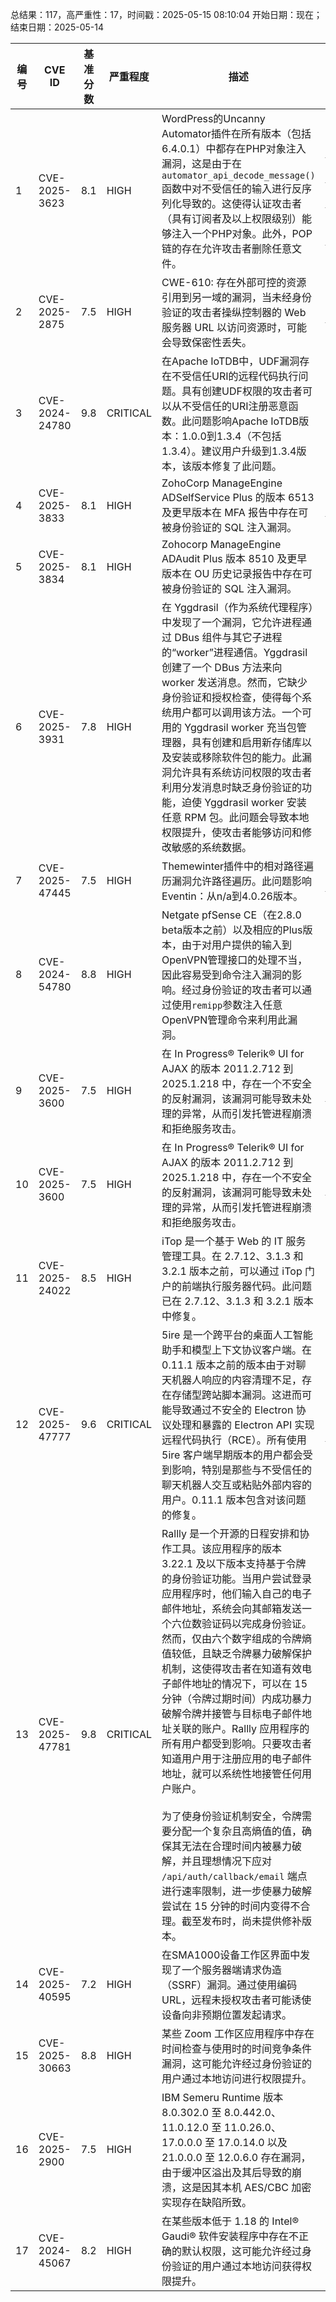 总结果：117，高严重性：17，时间戳：2025-05-15 08:10:04
开始日期：现在；结束日期：2025-05-14

| 编号 | CVE ID | 基准分数 | 严重程度 | 描述 | 参考资料 |
|-----|--------|------------|----------|-------------|------------|
| 1 | CVE-2025-3623 | 8.1  | HIGH | WordPress的Uncanny Automator插件在所有版本（包括6.4.0.1）中都存在PHP对象注入漏洞，这是由于在`automator_api_decode_message()`函数中对不受信任的输入进行反序列化导致的。这使得认证攻击者（具有订阅者及以上权限级别）能够注入一个PHP对象。此外，POP链的存在允许攻击者删除任意文件。 | [1]https://automatorplugin.com/knowledge-base/uncanny-automator-changelog/#6-4-0-2-2025-04-18<br>[2]https://plugins.trac.wordpress.org/browser/uncanny-automator/trunk/src/core/lib/helpers/class-automator-recipe-helpers.php#L540<br>[3]https://plugins.trac.wordpress.org/changeset/3276577/uncanny-automator/trunk/src/core/lib/helpers/class-automator-recipe-helpers.php<br>[4]https://wordpress.org/plugins/uncanny-automator/#developers<br>[5]https://www.wordfence.com/threat-intel/vulnerabilities/id/00bcfd8f-9785-449a-a0ea-16e2583d684a?source=cve |
| 2 | CVE-2025-2875 | 7.5  | HIGH | CWE-610: 存在外部可控的资源引用到另一域的漏洞，当未经身份验证的攻击者操纵控制器的 Web 服务器 URL 以访问资源时，可能会导致保密性丢失。 | [1]https://download.schneider-electric.com/files?p_Doc_Ref=SEVD-2025-133-01&p_enDocType=Security+and+Safety+Notice&p_File_Name=SEVD-2025-133-01.pdf |
| 3 | CVE-2024-24780 | 9.8  | CRITICAL | 在Apache IoTDB中，UDF漏洞存在不受信任URI的远程代码执行问题。具有创建UDF权限的攻击者可以从不受信任的URI注册恶意函数。此问题影响Apache IoTDB版本：1.0.0到1.3.4（不包括1.3.4）。建议用户升级到1.3.4版本，该版本修复了此问题。 | [1]https://lists.apache.org/thread/xphtm98v3zsk9vlpfh481m1ry2ctxvmj<br>[2]http://www.openwall.com/lists/oss-security/2025/05/14/2 |
| 4 | CVE-2025-3833 | 8.1  | HIGH | ZohoCorp ManageEngine ADSelfService Plus 的版本 6513 及更早版本在 MFA 报告中存在可被身份验证的 SQL 注入漏洞。 | [1]https://www.manageengine.com/products/self-service-password/advisory/CVE-2025-3833.html |
| 5 | CVE-2025-3834 | 8.1  | HIGH | Zohocorp ManageEngine ADAudit Plus 版本 8510 及更早版本在 OU 历史记录报告中存在可被身份验证的 SQL 注入漏洞。 | [1]https://www.manageengine.com/products/active-directory-audit/cve-2025-3834.html |
| 6 | CVE-2025-3931 | 7.8  | HIGH | 在 Yggdrasil（作为系统代理程序）中发现了一个漏洞，它允许进程通过 DBus 组件与其它子进程的“worker”进程通信。Yggdrasil 创建了一个 DBus 方法来向 worker 发送消息。然而，它缺少身份验证和授权检查，使得每个系统用户都可以调用该方法。一个可用的 Yggdrasil worker 充当包管理器，具有创建和启用新存储库以及安装或移除软件包的能力。此漏洞允许具有系统访问权限的攻击者利用分发消息时缺乏身份验证的功能，迫使 Yggdrasil worker 安装任意 RPM 包。此问题会导致本地权限提升，使攻击者能够访问和修改敏感的系统数据。 | [1]https://access.redhat.com/errata/RHSA-2025:7592<br>[2]https://access.redhat.com/security/cve/CVE-2025-3931<br>[3]https://bugzilla.redhat.com/show_bug.cgi?id=2362345 |
| 7 | CVE-2025-47445 | 7.5  | HIGH | Themewinter插件中的相对路径遍历漏洞允许路径遍历。此问题影响Eventin：从n/a到4.0.26版本。 | [1]https://patchstack.com/database/wordpress/plugin/wp-event-solution/vulnerability/wordpress-eventin-4-0-26-arbitrary-file-download-vulnerability?_s_id=cve |
| 8 | CVE-2024-54780 | 8.8  | HIGH | Netgate pfSense CE（在2.8.0 beta版本之前）以及相应的Plus版本，由于对用户提供的输入到OpenVPN管理接口的处理不当，因此容易受到命令注入漏洞的影响。经过身份验证的攻击者可以通过使用`remipp`参数注入任意OpenVPN管理命令来利用此漏洞。 | [1]http://netgate.com<br>[2]https://blog.brillantit.com/exploiting-pfsense-xss-command-injection-cloud-hijack/ |
| 9 | CVE-2025-3600 | 7.5  | HIGH | 在 In Progress® Telerik® UI for AJAX 的版本 2011.2.712 到 2025.1.218 中，存在一个不安全的反射漏洞，该漏洞可能导致未处理的异常，从而引发托管进程崩溃和拒绝服务攻击。 | [1]https://www.telerik.com/products/aspnet-ajax/documentation/knowledge-base/kb-security-unsafe-reflection-cve-2025-3600 |
| 10 | CVE-2025-3600 | 7.5  | HIGH | 在 In Progress® Telerik® UI for AJAX 的版本 2011.2.712 到 2025.1.218 中，存在一个不安全的反射漏洞，该漏洞可能导致未处理的异常，从而引发托管进程崩溃和拒绝服务攻击。 | [1]https://www.telerik.com/products/aspnet-ajax/documentation/knowledge-base/kb-security-unsafe-reflection-cve-2025-3600 |
| 11 | CVE-2025-24022 | 8.5  | HIGH | iTop 是一个基于 Web 的 IT 服务管理工具。在 2.7.12、3.1.3 和 3.2.1 版本之前，可以通过 iTop 门户的前端执行服务器代码。此问题已在 2.7.12、3.1.3 和 3.2.1 版本中修复。 | [1]https://github.com/Combodo/iTop/security/advisories/GHSA-rhv2-wfrr-4j2j |
| 12 | CVE-2025-47777 | 9.6  | CRITICAL | 5ire 是一个跨平台的桌面人工智能助手和模型上下文协议客户端。在 0.11.1 版本之前的版本由于对聊天机器人响应的内容清理不足，存在存储型跨站脚本漏洞。这进而可能导致通过不安全的 Electron 协议处理和暴露的 Electron API 实现远程代码执行（RCE）。所有使用 5ire 客户端早期版本的用户都会受到影响，特别是那些与不受信任的聊天机器人交互或粘贴外部内容的用户。0.11.1 版本包含对该问题的修复。 | [1]https://github.com/nanbingxyz/5ire/commit/56601e012095194a4be0d4cb6da6b5b3cb53dea8<br>[2]https://github.com/nanbingxyz/5ire/security/advisories/GHSA-mr8w-mmvv-6hq8<br>[3]https://positive.security/blog/url-open-rce<br>[4]https://shabarkin.notion.site/1-click-RCE-in-Electron-Applications-501c2e96e7934610979cd3c72e844a22<br>[5]https://www.electronjs.org/docs/latest/tutorial/security<br>[6]https://www.youtube.com/watch?v=ROFYhS9E9eU |
| 13 | CVE-2025-47781 | 9.8  | CRITICAL | Rallly 是一个开源的日程安排和协作工具。该应用程序的版本 3.22.1 及以下版本支持基于令牌的身份验证功能。当用户尝试登录应用程序时，他们输入自己的电子邮件地址，系统会向其邮箱发送一个六位数验证码以完成身份验证。然而，仅由六个数字组成的令牌熵值较低，且缺乏令牌暴力破解保护机制，这使得攻击者在知道有效电子邮件地址的情况下，可以在 15 分钟（令牌过期时间）内成功暴力破解令牌并接管与目标电子邮件地址关联的账户。Rallly 应用程序的所有用户都受到影响。只要攻击者知道用户用于注册应用的电子邮件地址，就可以系统性地接管任何用户账户。<br><br>为了使身份验证机制安全，令牌需要分配一个复杂且高熵值的值，确保其无法在合理时间内被暴力破解，并且理想情况下应对 `/api/auth/callback/email` 端点进行速率限制，进一步使暴力破解尝试在 15 分钟的时间内变得不合理。截至发布时，尚未提供修补版本。 | [1]https://github.com/lukevella/rallly/security/advisories/GHSA-gm8g-3r3j-48hv<br>[2]https://github.com/lukevella/rallly/security/advisories/GHSA-gm8g-3r3j-48hv |
| 14 | CVE-2025-40595 | 7.2  | HIGH | 在SMA1000设备工作区界面中发现了一个服务器端请求伪造（SSRF）漏洞。通过使用编码URL，远程未授权攻击者可能诱使设备向非预期位置发起请求。 | [1]https://psirt.global.sonicwall.com/vuln-detail/SNWLID-2025-0010 |
| 15 | CVE-2025-30663 | 8.8  | HIGH | 某些 Zoom 工作区应用程序中存在时间检查与使用时的时间竞争条件漏洞，这可能允许经过身份验证的用户通过本地访问进行权限提升。 | [1]https://www.zoom.com/en/trust/security-bulletin/zsb-25016 |
| 16 | CVE-2025-2900 | 7.5  | HIGH | IBM Semeru Runtime 版本 8.0.302.0 至 8.0.442.0、11.0.12.0 至 11.0.26.0、17.0.0.0 至 17.0.14.0 以及 21.0.0.0 至 12.0.6.0 存在漏洞，由于缓冲区溢出及其后导致的崩溃，这是因其本机 AES/CBC 加密实现存在缺陷所致。 | [1]https://www.ibm.com/support/pages/node/7233415 |
| 17 | CVE-2024-45067 | 8.2  | HIGH | 在某些版本低于 1.18 的 Intel® Gaudi® 软件安装程序中存在不正确的默认权限，这可能允许经过身份验证的用户通过本地访问获得权限提升。 | [1]https://intel.com/content/www/us/en/security-center/advisory/intel-sa-01271.html |